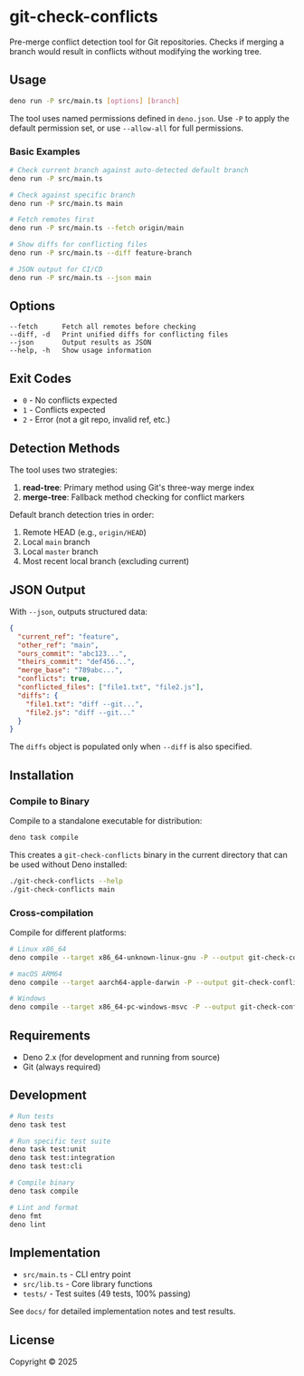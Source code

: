 # git-check-conflicts

Pre-merge conflict detection tool for Git repositories. Checks if merging a
branch would result in conflicts without modifying the working tree.

## Usage

```bash
deno run -P src/main.ts [options] [branch]
```

The tool uses named permissions defined in `deno.json`. Use `-P` to apply the
default permission set, or use `--allow-all` for full permissions.

### Basic Examples

```bash
# Check current branch against auto-detected default branch
deno run -P src/main.ts

# Check against specific branch
deno run -P src/main.ts main

# Fetch remotes first
deno run -P src/main.ts --fetch origin/main

# Show diffs for conflicting files
deno run -P src/main.ts --diff feature-branch

# JSON output for CI/CD
deno run -P src/main.ts --json main
```

## Options

```
--fetch      Fetch all remotes before checking
--diff, -d   Print unified diffs for conflicting files
--json       Output results as JSON
--help, -h   Show usage information
```

## Exit Codes

- `0` - No conflicts expected
- `1` - Conflicts expected
- `2` - Error (not a git repo, invalid ref, etc.)

## Detection Methods

The tool uses two strategies:

1. **read-tree**: Primary method using Git's three-way merge index
2. **merge-tree**: Fallback method checking for conflict markers

Default branch detection tries in order:

1. Remote HEAD (e.g., `origin/HEAD`)
2. Local `main` branch
3. Local `master` branch
4. Most recent local branch (excluding current)

## JSON Output

With `--json`, outputs structured data:

```json
{
  "current_ref": "feature",
  "other_ref": "main",
  "ours_commit": "abc123...",
  "theirs_commit": "def456...",
  "merge_base": "789abc...",
  "conflicts": true,
  "conflicted_files": ["file1.txt", "file2.js"],
  "diffs": {
    "file1.txt": "diff --git...",
    "file2.js": "diff --git..."
  }
}
```

The `diffs` object is populated only when `--diff` is also specified.

## Installation

### Compile to Binary

Compile to a standalone executable for distribution:

```bash
deno task compile
```

This creates a `git-check-conflicts` binary in the current directory that can be
used without Deno installed:

```bash
./git-check-conflicts --help
./git-check-conflicts main
```

### Cross-compilation

Compile for different platforms:

```bash
# Linux x86_64
deno compile --target x86_64-unknown-linux-gnu -P --output git-check-conflicts-linux src/main.ts

# macOS ARM64
deno compile --target aarch64-apple-darwin -P --output git-check-conflicts-macos-arm src/main.ts

# Windows
deno compile --target x86_64-pc-windows-msvc -P --output git-check-conflicts.exe src/main.ts
```

## Requirements

- Deno 2.x (for development and running from source)
- Git (always required)

## Development

```bash
# Run tests
deno task test

# Run specific test suite
deno task test:unit
deno task test:integration
deno task test:cli

# Compile binary
deno task compile

# Lint and format
deno fmt
deno lint
```

## Implementation

- `src/main.ts` - CLI entry point
- `src/lib.ts` - Core library functions
- `tests/` - Test suites (49 tests, 100% passing)

See `docs/` for detailed implementation notes and test results.

## License

Copyright © 2025
